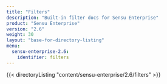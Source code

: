 ```yaml
---
title: "Filters"
description: "Built-in filter docs for Sensu Enterprise"
product: "Sensu Enterprise"
version: "2.6"
weight: 30
layout: "base-for-directory-listing"
menu:
  sensu-enterprise-2.6:
    identifier: filters
---
```


{{< directoryListing "content/sensu-enterprise/2.6/filters" >}}
